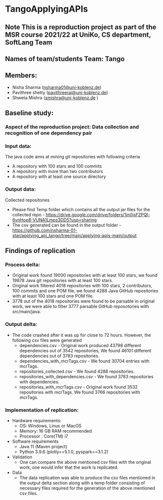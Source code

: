 # TangoApplyingAPIs

## Note This is a reproduction project as part of the MSR course 2021/22 at UniKo, CS department, SoftLang Team

## Names of team/students Team: Tango 
## Members: 
* Nisha Sharma (nsharma01@uni-koblenz.de) 
* Pavithree shetty (pavithreerai@uni-koblenz.de) 
* Shweta Mishra (smishra@uni-koblenz.de ) 

## Baseline study: 
### Aspect of the reproduction project: Data collection and recognition of one dependency pair

### Input data: 
The java code aims at mining git repositories with following criteria
* A repository with 100 stars and 100 commits
* A repository with more than two contributors
* A repository with  at least one source directory

### Output data: 
Collected repositories
* Please find Temp folder which contains all the output jar files for the collected repo - https://drive.google.com/drive/folders/1jn0jsFZPQl-6vnHop8-VUNA1Lmps3DD5?usp=sharing
* The csv generated can be found in the output folder - https://github.com/nsharma-01-star/applying_api_tango/tree/main/applying-apis-main/output

## Findings of replication 
### Process delta:
* Original work found 19000 repositories with at least 100 stars, we found 19878 Java git repositories with at least 100 stars.
* Original work filtered 4018 repositories with 100 stars, 2 contributors, 100 commits and one POM file, we found 4288 Java GitHub repositories with at least 100 stars and one POM file.
* 3778 out of the 4018 repositories were found to be parsable in original work, we were able to filter 3777 parsable GitHub reposotories with src/main/java.

### Output delta:
* The code crashed after it was up for close to 72 hours. However, the following csv files were generated
  *  dependencies.csv - Original work produced 43798 different dependencies out of 3542 repositories, We found 46101 different dependencies out of 3783 repositories.
  *  dependencies_with_mcrTags.csv - We found 30704 entries with mcrTags.
  *  repositories_collected.csv - We found 4288 repositories.
  *  repositories_with_dependencies.csv - We found 3783 repositories with dependencies.
  *  repositories_with_mcrTags.csv - Original work found 3532 repositories with mcrTags. We found 3766 repositories with mcrTags.

### Implementation of replication: 
* Hardware requirements: 
  * OS: Windows, Linux or MacOS 
  * Memory: 16 GB RAM recommended 
  * Processor : Core(TM) i7
* Software requirements 
  * Java 11 (Maven project) 
  * Python 3.9.6 (plotly==5.1.0, pyspark==3.1.2)
* Validation
  * One can compare the above mentioned csv files with the original work, one would infer that the work is replicated.
* Data
  * The data replication was able to produce the csv files mentioned in the output delta section along with a temp folder consisting of necessary files required for the generation of the above mentioned csv files.

